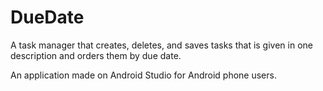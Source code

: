# DueDate
A task manager that creates, deletes, and saves tasks that is given in one description and orders them by due date.

An application made on Android Studio for Android phone users.
